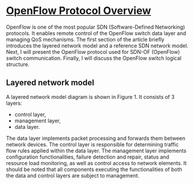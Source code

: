 # **[OpenFlow Protocol Overview](https://exatel.pl/en/knowledge/blog/articles/openflow-protocol-overview/)**

OpenFlow is one of the most popular SDN (Software-Defined Networking) protocols. It enables remote control of the OpenFlow switch data layer and managing QoS mechanisms. The first section of the article briefly introduces the layered network model and a reference SDN network model. Next, I will present the OpenFlow protocol used for SDN-OF (OpenFlow) switch communication. Finally, I will discuss the OpenFlow switch logical structure.

## Layered network model

A layered network model diagram is shown in Figure 1. It consists of 3 layers:

- control layer,
- management layer,
- data layer.

The data layer implements packet processing and forwards them between network devices. The control layer is responsible for determining traffic flow rules applied within the data layer. The management layer implements configuration functionalities, failure detection and repair, status and resource load monitoring, as well as control access to network elements. It should be noted that all components executing the functionalities of both the data and control layers are subject to management.
